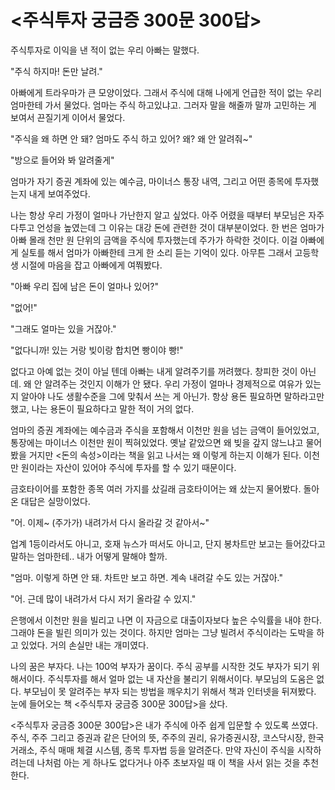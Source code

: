 # <주식투자 궁금증 300문 300답>
주식투자로 이익을 낸 적이 없는 우리 아빠는 말했다.

 "주식 하지마! 돈만 날려."

 아빠에게 트라우마가 큰 모양이었다. 그래서 주식에 대해 나에게 언급한 적이 없는 우리 엄마한테 가서 물었다. 엄마는 주식 하고있냐고. 그러자 말을 해줄까 말까 고민하는 게 보여서 끈질기게 이어서 물었다. 

 "주식을 왜 하면 안 돼? 엄마도 주식 하고 있어? 왜? 왜 안 알려줘~"

 "방으로 들어와 봐 알려줄게"

 엄마가 자기 증권 계좌에 있는 예수금, 마이너스 통장 내역, 그리고 어떤 종목에 투자했는지 내게 보여주었다. 

 나는 항상 우리 가정이 얼마나 가난한지 알고 싶었다. 아주 어렸을 때부터 부모님은 자주 다투고 언성을 높였는데 그 이유는 대강 돈에 관련한 것이 대부분이었다. 한 번은 엄마가 아빠 몰래 천만 원 단위의 금액을 주식에 투자했는데 주가가 하락한 것이다. 이걸 아빠에게 실토를 해서 엄마가 아빠한테 크게 한 소리 듣는 기억이 있다. 아무튼 그래서 고등학생 시절에 마음을 잡고 아빠에게 여쭤봤다. 

 "아빠 우리 집에 남은 돈이 얼마나 있어?"

 "없어!"

 "그래도 얼마는 있을 거잖아."

 "없다니까! 있는 거랑 빚이랑 합치면 빵이야 빵!"

 없다고 아예 없는 것이 아닐 텐데 아빠는 내게 알려주기를 꺼려했다. 창피한 것이 아닌데. 왜 안 알려주는 것인지 이해가 안 됐다. 우리 가정이 얼마나 경제적으로 여유가 있는지 알아야 나도 생활수준을 그에 맞춰서 쓰는 게 아닌가. 항상 용돈 필요하면 말하라고만 했고, 나는 용돈이 필요하다고 말한 적이 거의 없다. 

엄마의 증권 계좌에는 예수금과 주식을 포함해서 이천만 원을 넘는 금액이 들어있었고, 통장에는 마이너스 이천만 원이 찍혀있었다. 옛날 같았으면 왜 빚을 갚지 않느냐고 물어봤을 거지만 <돈의 속성>이라는 책을 읽고 나서는 왜 이렇게 하는지 이해가 된다. 이천만 원이라는 자산이 있어야 주식에 투자를 할 수 있기 때문이다. 

 금호타이어를 포함한 종목 여러 가지를 샀길래 금호타이어는 왜 샀는지 물어봤다. 돌아온 대답은 실망이었다. 

 "어. 이제~ (주가가) 내려가서 다시 올라갈 것 같아서~"

 업계 1등이라서도 아니고, 호재 뉴스가 떠서도 아니고, 단지 봉차트만 보고는 들어갔다고 말하는 엄마한테.. 내가 어떻게 말해야 할까.

 "엄마. 이렇게 하면 안 돼. 차트만 보고 하면. 계속 내려갈 수도 있는 거잖아."

 "어. 근데 많이 내려가서 다시 저기 올라갈 수 있지."

 은행에서 이천만 원을 빌리고 나면 이 자금으로 대출이자보다 높은 수익률을 내야 한다. 그래야 돈을 빌린 의미가 있는 것이다. 하지만 엄마는 그냥 빌려서 주식이라는 도박을 하고 있었다. 거의 손실만 내는 개미였다. 

 나의 꿈은 부자다. 나는 100억 부자가 꿈이다. 주식 공부를 시작한 것도 부자가 되기 위해서이다. 주식투자를 해서 얼마 없는 내 자산을 불리기 위해서이다. 부모님의 도움은 없다. 부모님이 못 알려주는 부자 되는 방법을 깨우치기 위해서 책과 인터넷을 뒤져봤다. 눈에 들어오는 책 <주식투자 궁금증 300문 300답>을 샀다. 

 <주식투자 궁금증 300문 300답>은 내가 주식에 아주 쉽게 입문할 수 있도록 쓰였다. 주식, 주주 그리고 증권과 같은 단어의 뜻, 주주의 권리, 유가증권시장, 코스닥시장, 한국거래소, 주식 매매 체결 시스템, 종목 투자법 등을 알려준다. 만약 자신이 주식을 시작하려는데 나처럼 아는 게 하나도 없다거나 아주 초보자일 때 이 책을 사서 읽는 것을 추천한다. 
